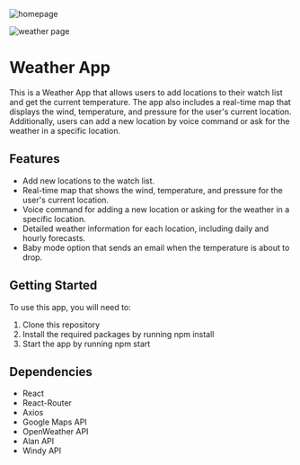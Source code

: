 ![homepage](https://i.imgur.com/HbhUuhZ.png)

![weather page](https://i.imgur.com/1NRUExJ.png)

# Weather App

This is a Weather App that allows users to add locations to their watch list and get the current temperature. The app also includes a real-time map that displays the wind, temperature, and pressure for the user's current location. Additionally, users can add a new location by voice command or ask for the weather in a specific location.

## Features

- Add new locations to the watch list.
- Real-time map that shows the wind, temperature, and pressure for the user's current location.
- Voice command for adding a new location or asking for the weather in a specific location.
- Detailed weather information for each location, including daily and hourly forecasts.
- Baby mode option that sends an email when the temperature is about to drop.

## Getting Started

To use this app, you will need to:

1. Clone this repository
2. Install the required packages by running npm install
3. Start the app by running npm start

## Dependencies

- React
- React-Router
- Axios
- Google Maps API
- OpenWeather API
- Alan API
- Windy API
